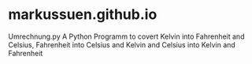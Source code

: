 # markussuen.github.io
Umrechnung.py
A Python Programm to covert Kelvin into Fahrenheit and Celsius, Fahrenheit into Celsius and Kelvin and Celsius into Kelvin and Fahrenheit
